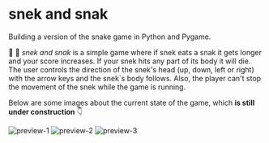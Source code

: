 # snek and snak

Building a version of the snake game in Python and Pygame.

:snake: :apple: *snek and snak* is a simple game where if snek eats a
snak it gets longer and your score increases. If your snek hits any part of
its body it will die. The user controls the direction of the snek's head (up, down,
left or right) with the arrow keys and the snek´s body follows. Also, the player
can't stop the movement of the snek while the game is running.

Below are some images about the current state of the game, which **is still under
construction** :point_down:

<image src="preview-1.PNG" alt="preview-1">

<image src="preview-3.PNG" alt="preview-2">

<image src="preview-2.PNG.jpg" alt="preview-3">

